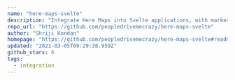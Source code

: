 ```yaml
---
name: "here-maps-svelte"
description: "Integrate Here Maps into Svelte applications, with marker support."
repo_url: "https://github.com/peopledrivemecrazy/here-maps-svelte"
author: "Shriji Kondan"
homepage: "https://github.com/peopledrivemecrazy/here-maps-svelte#readme"
updated: "2021-03-05T09:29:38.959Z"
github_stars: 6
tags: 
  - integration
---
```

